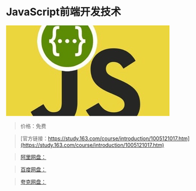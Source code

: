 # JavaScript前端开发技术

![img](../../../assets/study163/free/32aa351b-a2c1-4408-9c69-74a4ac97e37c.jpg)

> 价格：免费

> [官方链接：https://study.163.com/course/introduction/1005121017.htm](https://study.163.com/course/introduction/1005121017.htm)

> [阿里网盘：]()

> [百度网盘：]()

> [夸克网盘：]()
